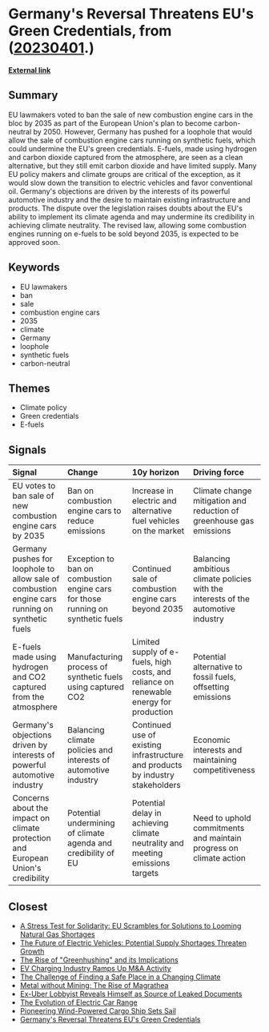 # __Germany's Reversal Threatens EU's Green Credentials__, from ([20230401](https://kghosh.substack.com/p/20230401).)

__[External link](https://edition.cnn.com/2023/03/24/cars/eu-combustion-engine-debate-climate-intl/index.html)__



## Summary

EU lawmakers voted to ban the sale of new combustion engine cars in the bloc by 2035 as part of the European Union's plan to become carbon-neutral by 2050. However, Germany has pushed for a loophole that would allow the sale of combustion engine cars running on synthetic fuels, which could undermine the EU's green credentials. E-fuels, made using hydrogen and carbon dioxide captured from the atmosphere, are seen as a clean alternative, but they still emit carbon dioxide and have limited supply. Many EU policy makers and climate groups are critical of the exception, as it would slow down the transition to electric vehicles and favor conventional oil. Germany's objections are driven by the interests of its powerful automotive industry and the desire to maintain existing infrastructure and products. The dispute over the legislation raises doubts about the EU's ability to implement its climate agenda and may undermine its credibility in achieving climate neutrality. The revised law, allowing some combustion engines running on e-fuels to be sold beyond 2035, is expected to be approved soon.

## Keywords

* EU lawmakers
* ban
* sale
* combustion engine cars
* 2035
* climate
* Germany
* loophole
* synthetic fuels
* carbon-neutral

## Themes

* Climate policy
* Green credentials
* E-fuels

## Signals

| Signal                                                                                         | Change                                                                          | 10y horizon                                                                            | Driving force                                                                      |
|:-----------------------------------------------------------------------------------------------|:--------------------------------------------------------------------------------|:---------------------------------------------------------------------------------------|:-----------------------------------------------------------------------------------|
| EU votes to ban sale of new combustion engine cars by 2035                                     | Ban on combustion engine cars to reduce emissions                               | Increase in electric and alternative fuel vehicles on the market                       | Climate change mitigation and reduction of greenhouse gas emissions                |
| Germany pushes for loophole to allow sale of combustion engine cars running on synthetic fuels | Exception to ban on combustion engine cars for those running on synthetic fuels | Continued sale of combustion engine cars beyond 2035                                   | Balancing ambitious climate policies with the interests of the automotive industry |
| E-fuels made using hydrogen and CO2 captured from the atmosphere                               | Manufacturing process of synthetic fuels using captured CO2                     | Limited supply of e-fuels, high costs, and reliance on renewable energy for production | Potential alternative to fossil fuels, offsetting emissions                        |
| Germany's objections driven by interests of powerful automotive industry                       | Balancing climate policies and interests of automotive industry                 | Continued use of existing infrastructure and products by industry stakeholders         | Economic interests and maintaining competitiveness                                 |
| Concerns about the impact on climate protection and European Union's credibility               | Potential undermining of climate agenda and credibility of EU                   | Potential delay in achieving climate neutrality and meeting emissions targets          | Need to uphold commitments and maintain progress on climate action                 |

## Closest

* [A Stress Test for Solidarity: EU Scrambles for Solutions to Looming Natural Gas Shortages](1e78d32ea623267ea92d5316f969d1ca)
* [The Future of Electric Vehicles: Potential Supply Shortages Threaten Growth](e2d1170995334c5c5e09b403ac8d3dcc)
* [The Rise of "Greenhushing" and its Implications](a808b73a65a5a8140b4fc5dd5845679b)
* [EV Charging Industry Ramps Up M&A Activity](213ff4d78c8040377180b7f7b5b13d4d)
* [The Challenge of Finding a Safe Place in a Changing Climate](efa36dc9bd5ddc890866d4ab1e68e71f)
* [Metal without Mining: The Rise of Magrathea](de8c393b7b1395557948cb50d90de996)
* [Ex-Uber Lobbyist Reveals Himself as Source of Leaked Documents](de008c7c88ce17b51251989a109d2fbb)
* [The Evolution of Electric Car Range](7f4bbda67f521ee30a63b68b9f8666d9)
* [Pioneering Wind-Powered Cargo Ship Sets Sail](17a6704a82824be2f5910ebceee7ec75)
* [Germany's Reversal Threatens EU's Green Credentials](814283a354f997b39eef0684e747b8ef)